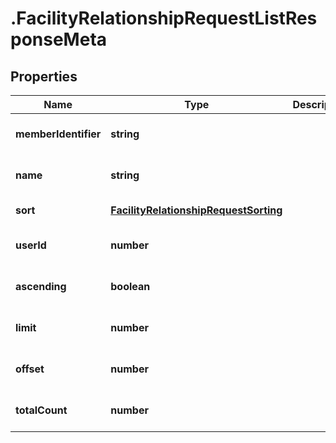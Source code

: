 # .FacilityRelationshipRequestListResponseMeta

## Properties

Name | Type | Description | Notes
------------ | ------------- | ------------- | -------------
**memberIdentifier** | **string** |  | [optional] [default to undefined]
**name** | **string** |  | [optional] [default to undefined]
**sort** | [**FacilityRelationshipRequestSorting**](FacilityRelationshipRequestSorting.md) |  | [default to undefined]
**userId** | **number** |  | [optional] [default to undefined]
**ascending** | **boolean** |  | [optional] [default to undefined]
**limit** | **number** |  | [optional] [default to undefined]
**offset** | **number** |  | [optional] [default to undefined]
**totalCount** | **number** |  | [optional] [default to undefined]

